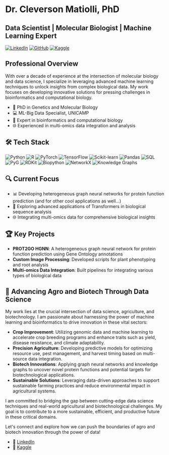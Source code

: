 # Dr. Cleverson Matiolli, PhD

## Data Scientist | Molecular Biologist | Machine Learning Expert

[![LinkedIn](https://img.shields.io/badge/-LinkedIn-0077B5?style=flat&logo=LinkedIn&logoColor=white)](https://www.linkedin.com/in/cleversonmatiolli)
[![GitHub](https://img.shields.io/badge/-GitHub-181717?style=flat&logo=GitHub&logoColor=white)](https://github.com/matiollipt)
[![Kaggle](https://img.shields.io/badge/-Kaggle-20BEFF?style=flat&logo=Kaggle&logoColor=white)](https://www.kaggle.com/cleverds)

## Professional Overview

With over a decade of experience at the intersection of molecular biology and data science, I specialize in leveraging advanced machine learning techniques to unlock insights from complex biological data. My work focuses on developing innovative solutions for pressing challenges in bioinformatics and computational biology.

- 🔬 PhD in Genetics and Molecular Biology
- 💻 ML-Big Data Specialist, UNICAMP
- 🧬 Expert in bioinformatics and computational biology
- 🌐 Experienced in multi-omics data integration and analysis

## 🛠️ Tech Stack

![Python](https://img.shields.io/badge/-Python-3776AB?style=flat&logo=Python&logoColor=white)
![R](https://img.shields.io/badge/-R-276DC3?style=flat&logo=R&logoColor=white)
![PyTorch](https://img.shields.io/badge/-PyTorch-EE4C2C?style=flat&logo=PyTorch&logoColor=white)
![TensorFlow](https://img.shields.io/badge/-TensorFlow-FF6F00?style=flat&logo=TensorFlow&logoColor=white)
![Scikit-learn](https://img.shields.io/badge/-Scikit--learn-F7931E?style=flat&logo=scikit-learn&logoColor=white)
![Pandas](https://img.shields.io/badge/-Pandas-150458?style=flat&logo=Pandas&logoColor=white)
![SQL](https://img.shields.io/badge/-SQL-4479A1?style=flat&logo=MySQL&logoColor=white)
![PyG](https://img.shields.io/badge/-PyG-3C2179?style=flat&logo=PyTorch&logoColor=white)
![RDKit](https://img.shields.io/badge/-RDKit-990000?style=flat&logo=moleculer&logoColor=white)
![Biopython](https://img.shields.io/badge/-Biopython-008000?style=flat&logo=python&logoColor=white)
![NetworkX](https://img.shields.io/badge/-NetworkX-FFA500?style=flat&logo=graph&logoColor=white)
![Knowledge Graphs](https://img.shields.io/badge/-Knowledge%20Graphs-4B0082?style=flat&logo=neo4j&logoColor=white)

## 🔍 Current Focus

- 📊 Developing heterogeneous graph neural networks for protein function prediction (and for other cool applications as well...)
- 🧠 Exploring advanced applications of Transformers in biological sequence analysis
- 🌐 Integrating multi-omics data for comprehensive biological insights

## 🏆 Key Projects

- **PROT2GO HGNN**: A heterogeneous graph neural network for protein function prediction using Gene Ontology annotations
- **Custom Image Processing**: Developed scripts for plant phenotyping and root analysis
- **Multi-omics Data Integration**: Built pipelines for integrating various types of biological data

## 🌱 Advancing Agro and Biotech Through Data Science

My work lies at the crucial intersection of data science, agriculture, and biotechnology. I am passionate about harnessing the power of machine learning and bioinformatics to drive innovation in these vital sectors:

- **Crop Improvement**: Utilizing genomic data and machine learning to accelerate crop breeding programs and enhance traits such as yield, disease resistance, and climate adaptability.
- **Precision Agriculture**: Developing predictive models for optimizing resource use, pest management, and harvest timing based on multi-source data integration.
- **Biotech Innovations**: Applying graph neural networks and knowledge graphs to uncover novel protein functions and potential targets for biotechnological applications.
- **Sustainable Solutions**: Leveraging data-driven approaches to support sustainable farming practices and reduce environmental impact in agricultural systems.

I am committed to bridging the gap between cutting-edge data science techniques and real-world agricultural and biotechnological challenges. My goal is to contribute to a more sustainable, efficient, and productive future in these critical domains.

Let's connect and explore how we can push the boundaries of agro and biotech innovation through the power of data!

- 💼 [LinkedIn](https://www.linkedin.com/in/cleversonmatiolli)
- 🧪 [Kaggle](https://www.kaggle.com/cleverds)
